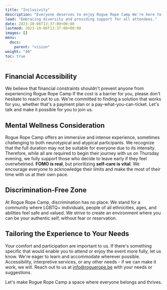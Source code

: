 ```yaml
---
title: "Inclusivity"
description: "Everyone deserves to enjoy Rogue Rope Camp We're here to ensure that happens."
lead: "Embracing diversity and providing support for all attendees."
date: 2023-10-06T13:37:00+00:00
lastmod: 2023-10-06T13:37:00+00:00
images: []
menu: 
  docs:
    parent: "vision"
weight: "40"
toc: true
---
```




## Financial Accessibility

We believe that financial constraints shouldn't prevent anyone from experiencing Rogue Rope Camp If the cost is a barrier for you, please don't hesitate to reach out to us. We're committed to finding a solution that works for you, whether that's a payment plan or a pay-what-you-can-ticket. Let's talk and make it possible for you to join us.

## Mental Wellness Consideration

Rogue Rope Camp offers an immersive and intense experience, sometimes challenging to both neurotypical and atypical participants. We recognize that the full duration may not be suitable for everyone due to its intensity. Therefore, while all are required to begin their journey with us on Thursday evening, we fully support those who decide to leave early if they feel overwhelmed. **FOMO is real**, but prioritizing **self-care is vital**. 
We encourage everyone to acknowledge their limits and make the most of their time with us at their own pace.

## Discrimination-Free Zone

At Rogue Rope Camp, discrimination has no place. We stand for a community where LGBTQ+ individuals, people of all ethnicities, ages, and abilities feel safe and valued. We strive to create an environment where you can be your authentic self, without fear or reservation.

## Tailoring the Experience to Your Needs

Your comfort and participation are important to us. If there's something specific that would enable you to attend or enjoy the event more fully, let us know. We're eager to learn and accommodate wherever possible. Accessibility, interpretive services, or any other needs - if we can make it work, we will. Reach out to us at [info@roguerope.be](mailto:info@roguerope.be) with your needs or suggestions.

Let's make Rogue Rope Camp a space where everyone belongs and thrives.